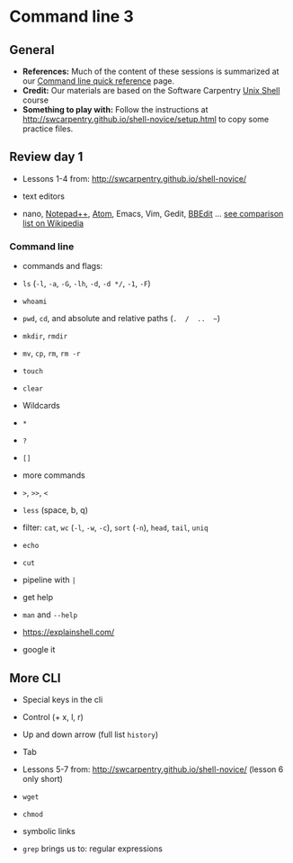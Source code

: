 # Command line 3

## General

* **References:** Much of the content of these sessions is summarized at our [Command line quick reference](command_resources.md) page.
* **Credit:** Our materials are based on the Software Carpentry [Unix Shell](http://swcarpentry.github.io/shell-novice/) course
* **Something to play with:** Follow the instructions at <http://swcarpentry.github.io/shell-novice/setup.html> to copy some practice files.

## Review day 1
* Lessons 1-4 from: http://swcarpentry.github.io/shell-novice/

* text editors
 * nano, [Notepad++](https://notepad-plus-plus.org/), [Atom](https://atom.io/), Emacs, Vim, Gedit, [BBEdit](https://www.barebones.com/products/bbedit/) ... [see comparison list on Wikipedia](https://en.wikipedia.org/wiki/Comparison_of_text_editors)

### Command line

* commands and flags:
 * `ls` (`-l`, `-a`, `-G`, `-lh`, `-d`, `-d */`, `-1`, `-F`)
 * `whoami`
 * `pwd`, `cd`, and absolute and relative paths (`.  /  ..  ~`)
 * `mkdir`, `rmdir`
 * `mv`, `cp`, `rm`, `rm -r`
 * `touch`
 * `clear`

* Wildcards
 * `*`
 * `?`
 * `[]`

* more commands
 * `>`, `>>`, `<`
 * `less` (space, b, q)
 * filter: `cat`, `wc` (`-l`, `-w`, `-c`), `sort` (`-n`), `head`, `tail`,  `uniq`
 * `echo`
 * `cut`
 * pipeline with `|`

* get help
 * `man` and `--help`
 * https://explainshell.com/
 * google it


## More CLI

* Special keys in the cli
 * Control (+ x, l, r)
 * Up and down arrow (full list `history`)
 * Tab

* Lessons 5-7 from: http://swcarpentry.github.io/shell-novice/ (lesson 6 only short)

* `wget`
* `chmod`
* symbolic links
* `grep` brings us to: regular expressions
